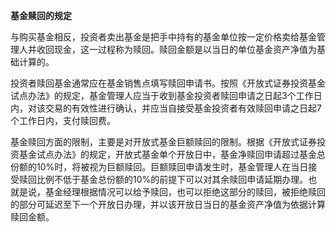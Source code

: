 **基金赎回的规定**

与购买基金相反，投资者卖出基金是把手中持有的基金单位按一定价格卖给基金管理人并收回现金，这一过程称为赎回。赎回金额是以当日的单位基金资产净值为基础计算的。

投资者赎回基金通常应在基金销售点填写赎回申请书。按照《开放式证券投资基金试点办法》的规定，基金管理人应当于收到基金投资者赎回申请之日起3个工作日内，对该交易的有效性进行确认，并应当自接受基金投资者有效赎回申请之日起7个工作日内，支付赎回费。

基金赎回方面的限制，主要是对开放式基金巨额赎回的限制。根据《开放式证券投资基金试点办法》的规定，开放式基金单个开放日中，基金净赎回申请超过基金总份额的10%时，将被视为巨额赎回。巨额赎回申请发生时，基金管理人在当日接受赎回比例不低于基金总份额的10%的前提下可以对其余赎回申请延期办理。也就是说，基金经理根据情况可以给予赎回，也可以拒绝这部分的赎回，被拒绝赎回的部分可延迟至下一个开放日办理，并以该开放日当日的基金资产净值为依据计算赎回金额。
